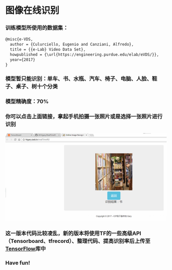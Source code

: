 # 图像在线识别
### 训练模型所使用的数据集：
    @misc{e-VDS,
      author = {Culurciello, Eugenio and Canziani, Alfredo},
      title = {{e-Lab} Video Data Set},
      howpublished = {\url{https://engineering.purdue.edu/elab/eVDS/}},
      year={2017}
    }
### 模型暂只能识别：单车、书、水瓶、汽车、椅子、电脑、人脸、鞋子、桌子、树十个分类
### 模型精确度：70%
### 你可以点击上面链接，拿起手机拍摄一张照片或是选择一张照片进行识别

<img src="/effect.png"  alt="无法显示该图片" />

### 这一版本代码比较凌乱，新的版本将使用TF的一些高级API（Tensorboard、tfrecord）、整理代码、提高识别率后上传至<a href="https://github.com/2016gary/TensorFlow">TensorFlow</a>库中
### Have fun!
